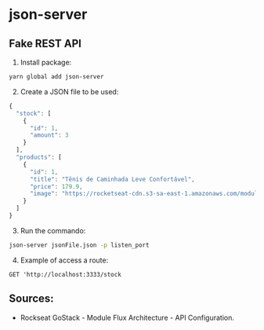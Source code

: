 # json-server
## Fake REST API 

1. Install package:
```bash
yarn global add json-server
```

2. Create a JSON file to be used:
```javascript
{
  "stock": [
    {
      "id": 1,
      "amount": 3
    }
  ],
  "products": [
    {
      "id": 1,
      "title": "Tênis de Caminhada Leve Confortável",
      "price": 179.9,
      "image": "https://rocketseat-cdn.s3-sa-east-1.amazonaws.com/modulo-redux/tenis1.jpg"
    }
  ]
}
```

3. Run the commando:
```bash
json-server jsonFile.json -p listen_port
```

4. Example of access a route:
```
GET 'http://localhost:3333/stock
``` 

## Sources:
- Rockseat GoStack - Module Flux Architecture - API Configuration.
